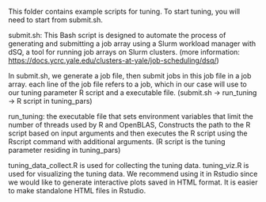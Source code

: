 This folder contains example scripts for tuning. 
To start tuning, you will need to start from submit.sh.

submit.sh: This Bash script is designed to automate the process of generating and submitting a job array using a Slurm workload manager with dSQ, a tool for running job arrays on Slurm clusters.
(more information: https://docs.ycrc.yale.edu/clusters-at-yale/job-scheduling/dsq/)

In submit.sh, we generate a job file, then submit jobs in this job file in a job array. 
each line of the job file refers to a job, which in our case will use to our tuning parameter R script and a executable file.
(submit.sh -> run_tuning -> R script in tuning_pars)

run_tuning: the executable file that sets environment variables that limit the number of threads used by R and OpenBLAS,
Constructs the path to the R script based on input arguments and then executes the R script using the Rscript command with additional arguments.
(R script is the tuning parameter residing in tuning_pars)

tuning_data_collect.R is used for collecting the tuning data.
tuning_viz.R is used for visualizing the tuning data. We recommend using it in Rstudio since we would like to generate interactive plots saved in HTML format. It is easier to make standalone HTML files in Rstudio.
